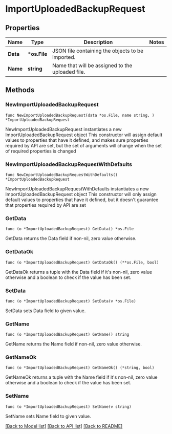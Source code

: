 # ImportUploadedBackupRequest

## Properties

Name | Type | Description | Notes
------------ | ------------- | ------------- | -------------
**Data** | ***os.File** | JSON file containing the objects to be imported. | 
**Name** | **string** | Name that will be assigned to the uploaded file. | 

## Methods

### NewImportUploadedBackupRequest

`func NewImportUploadedBackupRequest(data *os.File, name string, ) *ImportUploadedBackupRequest`

NewImportUploadedBackupRequest instantiates a new ImportUploadedBackupRequest object
This constructor will assign default values to properties that have it defined,
and makes sure properties required by API are set, but the set of arguments
will change when the set of required properties is changed

### NewImportUploadedBackupRequestWithDefaults

`func NewImportUploadedBackupRequestWithDefaults() *ImportUploadedBackupRequest`

NewImportUploadedBackupRequestWithDefaults instantiates a new ImportUploadedBackupRequest object
This constructor will only assign default values to properties that have it defined,
but it doesn't guarantee that properties required by API are set

### GetData

`func (o *ImportUploadedBackupRequest) GetData() *os.File`

GetData returns the Data field if non-nil, zero value otherwise.

### GetDataOk

`func (o *ImportUploadedBackupRequest) GetDataOk() (**os.File, bool)`

GetDataOk returns a tuple with the Data field if it's non-nil, zero value otherwise
and a boolean to check if the value has been set.

### SetData

`func (o *ImportUploadedBackupRequest) SetData(v *os.File)`

SetData sets Data field to given value.


### GetName

`func (o *ImportUploadedBackupRequest) GetName() string`

GetName returns the Name field if non-nil, zero value otherwise.

### GetNameOk

`func (o *ImportUploadedBackupRequest) GetNameOk() (*string, bool)`

GetNameOk returns a tuple with the Name field if it's non-nil, zero value otherwise
and a boolean to check if the value has been set.

### SetName

`func (o *ImportUploadedBackupRequest) SetName(v string)`

SetName sets Name field to given value.



[[Back to Model list]](../README.md#documentation-for-models) [[Back to API list]](../README.md#documentation-for-api-endpoints) [[Back to README]](../README.md)


